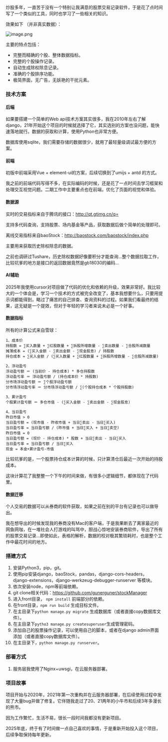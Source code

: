 炒股多年，一直苦于没有一个特别让我满意的股票交易记录软件，于是花了点时间写了一个类似的工具，同时也学习了一些相关的知识。



效果如下 （并非真实数据）：

![image.png](https://ftp.bmp.ovh/imgs/2021/04/01d5e29392695622.jpg)



主要的特点包括：

- 完整而精确的个股、整体数据指标。
- 完整的个股操作记录。
- 自动生成除权除息记录。
- 准确的个股排序功能。
- 极简界面，无广告，无妖艳的干扰元素。




### 技术方案

#### 后端

如果要搭建一个简单的Web api技术方案其实很多，我在2010年左右了解django，21年开始这个项目的时候就选择了它，其实选别的方案也没问题，能快速落地就行。数据的获取和计算，使用Python也非常方便。

数据库使用sqlite，我们需要存储的数据很少，就用了最轻量级调试最方便的方案。


#### 前端

初版中前端采用Vue + element-ui的方案，后续切换到了umijs + antd 的方式。

我之前的前端代码写得不多，在实际编码的时候，还是花了一点时间去学习框架和处理交互视觉问题。二期工作中主要重点也在前端，优化了页面的视觉和体验。



#### 数据源

实时的交易指标来自于腾讯的接口：http://qt.gtimg.cn/q=

支持多代码查询，支持股票、场内基金等产品，获取数据后做个简单的处理即可。



离线交易指标来自baoStock：http://baostock.com/baostock/index.php

主要用来获取历史除权除息的数据。



之前也调研过Tushare，历史除权数据好像要积分才能查询...整个数据拉取工作，比较坑爹的地方是接口的返回数据竟然是gb18030的编码...

#### AI辅助
2025年我使用cursor对项目做了代码的优化和依赖的升级，效果非常好。我比较大的一个体会是，学习一个技术的方式被完全改变了，基本我想要什么，只要用提示词都能得到，略过了痛苦的自己排查、查询资料的过程。如果我们看最终的结果，这无疑是一个提效，但对于年轻的学习者来说未必是一个好事。


#### 数据指标

所有的计算公式来自雪球：

```
1、成本价
持股数 = ∑买入数量 + ∑红股数量 + ∑拆股所增数量 - ∑卖出数量 - ∑合股所减数量
摊薄成本 = (∑买入金额 - ∑卖出金额 - ∑现金股息) / 持股数
持仓成本 = ∑买入金额 / (∑买入数量 + ∑红股数量 + ∑拆股所增数量 - ∑合股所减数量) 

2、浮动盈亏
浮动盈亏额 ＝ (当前价 - 持仓成本) * 多仓持股数
浮动盈亏率 ＝ 浮动盈亏额 / (持仓成本价 * 持股数)
分市场浮动盈亏额 ＝ ∑个股浮动盈亏额
分市场浮动盈亏率 ＝ 分市场浮动盈亏额 / ∑(个股持仓成本 * 个股持股数)

3、累计盈亏
个股累计盈亏额 ＝ 多仓市值 - (∑买入金额 - ∑卖出金额 - ∑现金股息) 

4、当日盈亏
昨日市值 > 0
当日盈亏额 = (现市值 - 昨收市值 + 当日∑卖出 - 当日∑买入)
当日盈亏率 = 当日盈亏额 / (昨市值 + 当日∑买入 + 当日∑卖空)
昨日市值 = 0
当日盈亏额 = (现价 - 持仓成本) * 股数 + 当日∑卖出 - 当日∑买入
当日盈亏率 = 当日盈亏额 / 当日∑买入
现金 = 本金+累计盈亏-市值
```

比较坑爹的是，一个股票持仓成本计算的时候，只计算清仓后最近一次开始的持股成本。



这块计算花了我整整一个下午的时间来做，有很多小逻辑细节，都体现在了代码里。



#### 数据迁移

个人交易的数据可以从券商的软件获取，如果之前在别的平台有记录也可以做导出。



我在想导出的时候发现我的券商没有Mac的客户端，于是我果断去了离家最近的网鱼网咖，在一堆社会人打游戏的叫骂中，胆战心惊地安装券商软件，导出了所有的股票交易记录...即使如此，表格的解析，数据的校对极其繁琐耗时，也是整个工作中最花时间的地方。




### 搭建方式



1.  安装Python3，pip，git。
2.  使用pip安装django，baoStock，pandas，django-cors-headers，django-extensions，django-werkzeug-debugger-runserver 等模块。
3.  依次安装node，npm等前端依赖。
4.  git clone相关代码：https://github.com/gunerguner/stockManager
5.  进入front目录， `npm install` 前端部分的依赖。
6.  在front目录，`npm run build` 生成目标文件。
7.  在主目录下`python manage.py migrate` 生成数据库（或者直接copy数据库文件）。
8.  在主目录下`pytho3 manage.py createsuperuser`生成管理密码。
9.  添加自己的股票操作记录，可以使用自己的脚本，或者在django admin界面添加（或者直接copy数据库文件）。
10.  在主目录下，`python manage.py runserver`。 


### 部署方式
1.  服务层我使用了Nginx+uwsgi，在云服务器部署。


### 项目故事
项目开始与2020年，2021年第一次重构并在云服务器部署，在后续使用过程中发现了大量bug并做了修复。它伴随我走过了20、21两年的小牛市和后续3年多漫长的熊市。

因为工作繁忙，生活不易，很长一段时间我都没有更新项目。

2025年底，终于有了时间做一点自己喜欢的事情，于是重新开始投入这个项目，后续争取保持每年更新。
